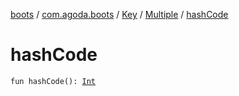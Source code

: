 [boots](../../../index.md) / [com.agoda.boots](../../index.md) / [Key](../index.md) / [Multiple](index.md) / [hashCode](./hash-code.md)

# hashCode

`fun hashCode(): `[`Int`](https://kotlinlang.org/api/latest/jvm/stdlib/kotlin/-int/index.html)